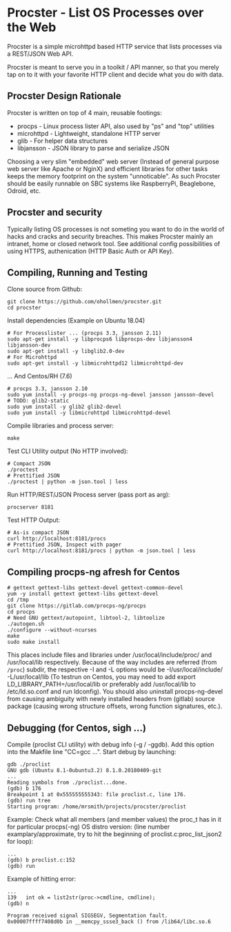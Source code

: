 # Procster - List OS Processes over the Web

Procster is a simple microhttpd based HTTP service that lists
processes via a REST/JSON Web API.

Procster is meant to serve you in a toolkit / API manner, so that
you merely tap on to it with your favorite HTTP client and decide what
you do with data.
<!--, but Procster also ships with a small test-nature Web
GUI to graphically get hang of what data Procsster can provide.
-->

## Procster Design Rationale

Procster is written on top of 4 main, reusable footings:
- procps - Linux process lister API, also used by "ps" and "top" utilities
- microhttpd - Lightweight, standalone HTTP server
- glib - For helper data structures
- libjansson - JSON library to parse and serialize JSON

Choosing a very slim "embedded" web server (Instead of general purpose
web server like Apache or NginX) and efficient libraries for other tasks
keeps the memory footprint on the system "unnoticable".
As such Procster should be easily runnable on SBC systems like RaspberryPi,
Beaglebone, Odroid, etc.

## Procster and security

Typically listing OS processes is not someting you want to do in the world
of hacks and cracks and security breaches. This makes Procster mainly an
intranet, home or closed network tool.
See additional config possibilities of using HTTPS, authenication (HTTP
Basic Auth or API Key).

## Compiling, Running and Testing

Clone source from Github:
```
git clone https://github.com/ohollmen/procster.git
cd procster
```
Install dependencies (Example on Ubuntu 18.04)
```
# For Processlister ... (procps 3.3, jansson 2.11)
sudo apt-get install -y libprocps6 libprocps-dev libjansson4 libjansson-dev
sudo apt-get install -y libglib2.0-dev
# For Microhttpd
sudo apt-get install -y libmicrohttpd12 libmicrohttpd-dev
```
... And Centos/RH (7.6)
```
# procps 3.3, jansson 2.10
sudo yum install -y procps-ng procps-ng-devel jansson jansson-devel
# TODO: glib2-static
sudo yum install -y glib2 glib2-devel
sudo yum install -y libmicrohttpd libmicrohttpd-devel
```

Compile libraries and process server:

```
make
```
Test CLI Utility output (No HTTP involved):
```
# Compact JSON
./proctest
# Prettified JSON
./proctest | python -m json.tool | less
```
Run HTTP/REST/JSON Process server (pass port as arg):
```
procserver 8181
```
Test HTTP Output:
```
# As-is compact JSON
curl http://localhost:8181/procs
# Prettified JSON, Inspect with pager
curl http://localhost:8181/procs | python -m json.tool | less
```

## Compiling procps-ng afresh for Centos

```
# gettext gettext-libs gettext-devel gettext-common-devel
yum -y install gettext gettext-libs gettext-devel
cd /tmp
git clone https://gitlab.com/procps-ng/procps
cd procps
# Need GNU gettext/autopoint, libtool-2, libtoolize
./autogen.sh
./configure --without-ncurses
make
sudo make install
```
This places include files and libraries under /usr/local/include/proc/ and /usr/local/lib respectively.
Because of the way includes are referred (from `/proc`) subdir, the respective -I and -L options would be
-I/usr/local/include/ -L/usr/local/lib (To testrun on Centos, you may need to add export LD_LIBRARY_PATH=/usr/local/lib or
preferably add /usr/local/lib to /etc/ld.so.conf and run ldconfig). You should also uninstall procps-ng-devel from
causing ambiguity with newly installed headers from (gitlab) source package (causing wrong structure offsets,
wrong function signatures, etc.).

## Debugging (for Centos, sigh ...)

Compile (proclist CLI utility) with debug info (-g / -ggdb). Add this option into the Makfile line "CC=gcc ...".
Start debug by launching:
```
gdb ./proclist
GNU gdb (Ubuntu 8.1-0ubuntu3.2) 8.1.0.20180409-git
...
Reading symbols from ./proclist...done.
(gdb) b 176
Breakpoint 1 at 0x555555555343: file proclist.c, line 176.
(gdb) run tree
Starting program: /home/mrsmith/projects/procster/proclist
```
Example: Check what all members (and member values) the proc_t has in it for particular procps(-ng) OS distro version:
(line number examplary/approximate, try to hit the beginning of proclist.c:proc_list_json2 for loop):
```
...
(gdb) b proclist.c:152
(gdb) run
```
Example of hitting error:
```
...
139	  int ok = list2str(proc->cmdline, cmdline);
(gdb) n

Program received signal SIGSEGV, Segmentation fault.
0x00007ffff7408d0b in __memcpy_ssse3_back () from /lib64/libc.so.6
```
